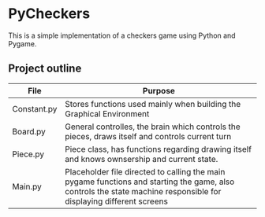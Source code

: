 # PyCheckers

This is a simple implementation of a checkers game using Python and Pygame.

## Project outline

| File        | Purpose                                                                                                                                                    |
| ----------- | ------------------------------------------------------------------------------------------------------------------------------------------------------------------ |
| Constant.py | Stores functions used mainly when building the Graphical Environment                                                                                               |
| Board.py    | General controlles, the brain which controls the pieces, draws itself and controls current turn                                                                    |
| Piece.py    | Piece class, has functions regarding drawing itself and knows ownsership and current state.                                                                        |
| Main.py     | Placeholder file directed to calling the main pygame functions and starting the game, also controls the state machine responsible for displaying different screens |

